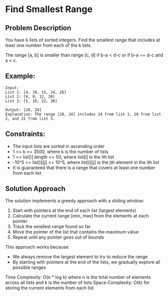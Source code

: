 # Find Smallest Range

## Problem Description
You have k lists of sorted integers. Find the smallest range that includes at least one number from each of the k lists.

The range [a, b] is smaller than range [c, d] if b-a < d-c or if b-a == d-c and a < c.

## Example:
```
Input:
List 1: [4, 10, 15, 24, 26]
List 2: [0, 9, 12, 20]
List 3: [5, 18, 22, 30]

Output: [20, 24]
Explanation: The range [20, 24] includes 24 from list 1, 20 from list 2, and 22 from list 3.
```

## Constraints:
- The input lists are sorted in ascending order
- 1 <= k <= 3500, where k is the number of lists
- 1 <= list[i].length <= 50, where list[i] is the ith list
- -10^5 <= list[i][j] <= 10^5, where list[i][j] is the jth element in the ith list
- It is guaranteed that there is a range that covers at least one number from each list

## Solution Approach
The solution implements a greedy approach with a sliding window:

1. Start with pointers at the end of each list (largest elements)
2. Calculate the current range [min, max] from the elements at each pointer
3. Track the smallest range found so far
4. Move the pointer of the list that contains the maximum value
5. Repeat until any pointer goes out of bounds

This approach works because:
- We always remove the largest element to try to reduce the range
- By starting with pointers at the end of the lists, we gradually explore all possible ranges

Time Complexity: O(n * log k) where n is the total number of elements across all lists and k is the number of lists
Space Complexity: O(k) for storing the current elements from each list